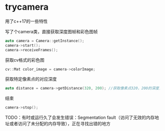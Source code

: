 # trycamera
用了c++17的一些特性

写了个camera类，直接获取深度图帧和彩色图帧
```cpp
auto camera = Camera::getInstance();
camera->start();
camera->receiveFrames();
```
获取cv格式的彩色图
```cpp
cv::Mat color_image = camera->colorImage;
```
获取特定像素点的对应深度
```cpp
auto distance = camera->getDistance(320, 200); //获取像素点320，200的深度，深度图的像素为640*400，所以这个是获得中点的深度
```
结束
```cpp
camera->stop();
```

TODO：有时或运行久了会发生错误：Segmentation fault（访问了无效的内存地址或者访问了未分配的内存导致），正在寻找出错的地方

